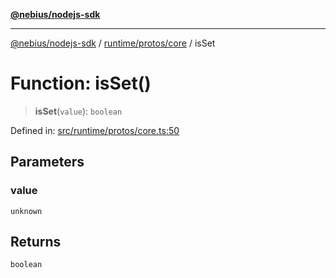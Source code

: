 [**@nebius/nodejs-sdk**](../../../../README.md)

***

[@nebius/nodejs-sdk](../../../../README.md) / [runtime/protos/core](../README.md) / isSet

# Function: isSet()

> **isSet**(`value`): `boolean`

Defined in: [src/runtime/protos/core.ts:50](https://github.com/nebius/nodejs-sdk/blob/a37d220b2851e3bf0d396cb03828d544f584df45/src/runtime/protos/core.ts#L50)

## Parameters

### value

`unknown`

## Returns

`boolean`
